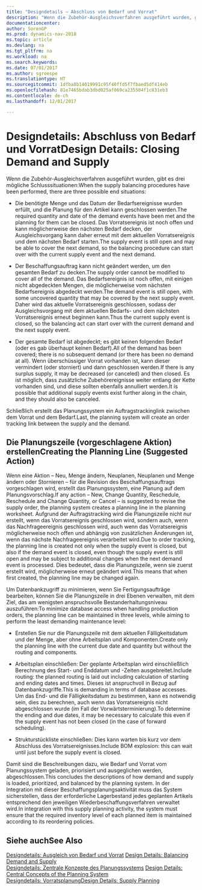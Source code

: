 ```yaml
---
title: "Designdetails – Abschluss von Bedarf und Vorrat"
description: "Wenn die Zubehör-Ausgleichsverfahren ausgeführt wurden, gibt es drei mögliche Schlusssituationen."
documentationcenter: 
author: SorenGP
ms.prod: dynamics-nav-2018
ms.topic: article
ms.devlang: na
ms.tgt_pltfrm: na
ms.workload: na
ms.search.keywords: 
ms.date: 07/01/2017
ms.author: sgroespe
ms.translationtype: HT
ms.sourcegitcommit: 1dfba8b14019991c95f40ffd5f7fbaed5df414eb
ms.openlocfilehash: 81e7465bdab3dbd025af069ca235504f1c831eb3
ms.contentlocale: de-ch
ms.lasthandoff: 12/01/2017

---
```

# <a name="design-details-closing-demand-and-supply"></a><span data-ttu-id="035e1-103">Designdetails: Abschluss von Bedarf und Vorrat</span><span class="sxs-lookup"><span data-stu-id="035e1-103">Design Details: Closing Demand and Supply</span></span>
<span data-ttu-id="035e1-104">Wenn die Zubehör-Ausgleichsverfahren ausgeführt wurden, gibt es drei mögliche Schlusssituationen:</span><span class="sxs-lookup"><span data-stu-id="035e1-104">When the supply balancing procedures have been performed, there are three possible end situations:</span></span>  

-   <span data-ttu-id="035e1-105">Die benötigte Menge und das Datum der Bedarfsereignisse wurden erfüllt, und die Planung für den Artikel kann geschlossen werden.</span><span class="sxs-lookup"><span data-stu-id="035e1-105">The required quantity and date of the demand events have been met and the planning for them can be closed.</span></span> <span data-ttu-id="035e1-106">Das Vorratsereignis ist noch offen und kann möglicherweise den nächsten Bedarf decken, der Ausgleichsvorgang kann daher erneut mit dem aktuellen Vorratsereignis und dem nächsten Bedarf starten.</span><span class="sxs-lookup"><span data-stu-id="035e1-106">The supply event is still open and may be able to cover the next demand, so the balancing procedure can start over with the current supply event and the next demand.</span></span>  

-   <span data-ttu-id="035e1-107">Der Beschaffungsauftrag kann nicht geändert werden, um den gesamten Bedarf zu decken.</span><span class="sxs-lookup"><span data-stu-id="035e1-107">The supply order cannot be modified to cover all of the demand.</span></span> <span data-ttu-id="035e1-108">Das Bedarfsereignis ist noch offen, mit einigen nicht abgedeckten Mengen, die möglicherweise vom nächsten Bedarfsereignis abgedeckt werden.</span><span class="sxs-lookup"><span data-stu-id="035e1-108">The demand event is still open, with some uncovered quantity that may be covered by the next supply event.</span></span> <span data-ttu-id="035e1-109">Daher wird das aktuelle Vorratsereignis geschlossen, sodass der Ausgleichsvorgang mit dem aktuellen Bedarfs- und dem nächsten Vorratsereignis erneut beginnen kann.</span><span class="sxs-lookup"><span data-stu-id="035e1-109">Thus the current supply event is closed, so the balancing act can start over with the current demand and the next supply event.</span></span>  

-   <span data-ttu-id="035e1-110">Der gesamte Bedarf ist abgedeckt; es gibt keinen folgenden Bedarf (oder es gab überhaupt keinen Bedarf).</span><span class="sxs-lookup"><span data-stu-id="035e1-110">All of the demand has been covered; there is no subsequent demand (or there has been no demand at all).</span></span> <span data-ttu-id="035e1-111">Wenn überschüssiger Vorrat vorhanden ist, kann dieser vermindert (oder storniert) und dann geschlossen werden.</span><span class="sxs-lookup"><span data-stu-id="035e1-111">If there is any surplus supply, it may be decreased (or canceled) and then closed.</span></span> <span data-ttu-id="035e1-112">Es ist möglich, dass zusätzliche Zubehörereignisse weiter entlang der Kette vorhanden sind, und diese sollten ebenfalls annulliert werden.</span><span class="sxs-lookup"><span data-stu-id="035e1-112">It is possible that additional supply events exist further along in the chain, and they should also be canceled.</span></span>  

 <span data-ttu-id="035e1-113">Schließlich erstellt das Planungssystem ein Auftragstrackinglink zwischen dem Vorrat und dem Bedarf.</span><span class="sxs-lookup"><span data-stu-id="035e1-113">Last, the planning system will create an order tracking link between the supply and the demand.</span></span>  

## <a name="creating-the-planning-line-suggested-action"></a><span data-ttu-id="035e1-114">Die Planungszeile (vorgeschlagene Aktion) erstellen</span><span class="sxs-lookup"><span data-stu-id="035e1-114">Creating the Planning Line (Suggested Action)</span></span>  
 <span data-ttu-id="035e1-115">Wenn eine Aktion – Neu, Menge ändern, Neuplanen, Neuplanen und Menge ändern oder Stornieren – für die Revision des Beschaffungsauftrags vorgeschlagen wird, erstellt das Planungssystem, eine Planung auf dem Planungsvorschlag.</span><span class="sxs-lookup"><span data-stu-id="035e1-115">If any action – New, Change Quantity, Reschedule, Reschedule and Change Quantity, or Cancel – is suggested to revise the supply order, the planning system creates a planning line in the planning worksheet.</span></span> <span data-ttu-id="035e1-116">Aufgrund der Auftragstracking wird die Planungszeile nicht nur erstellt, wenn das Vorratsereignis geschlossen wird, sondern auch, wenn das Nachfrageereignis geschlossen wird, auch wenn das Vorratsereignis möglicherweise noch offen und abhängig von zusätzlichen Änderungen ist, wenn das nächste Nachfrageereignis verarbeitet wird.</span><span class="sxs-lookup"><span data-stu-id="035e1-116">Due to order tracking, the planning line is created not only when the supply event is closed, but also if the demand event is closed, even though the supply event is still open and may be subject to additional changes when the next demand event is processed.</span></span> <span data-ttu-id="035e1-117">Dies bedeutet, dass die Planungszeile, wenn sie zuerst erstellt wird, möglicherweise erneut geändert wird.</span><span class="sxs-lookup"><span data-stu-id="035e1-117">This means that when first created, the planning line may be changed again.</span></span>  

 <span data-ttu-id="035e1-118">Um Datenbankzugriff zu minimieren, wenn Sie Fertigungsaufträge bearbeiten, können Sie die Planungszeile in drei Ebenen verwalten, mit dem Ziel, das am wenigsten anspruchsvolle Bestanderhaltungsniveau auszuführen:</span><span class="sxs-lookup"><span data-stu-id="035e1-118">To minimize database access when handling production orders, the planning line can be maintained in three levels, while aiming to perform the least demanding maintenance level:</span></span>  

-   <span data-ttu-id="035e1-119">Erstellen Sie nur die Planungszeile mit dem aktuellen Fälligkeitsdatum und der Menge, aber ohne Arbeitsplan und Komponenten.</span><span class="sxs-lookup"><span data-stu-id="035e1-119">Create only the planning line with the current due date and quantity but without the routing and components.</span></span>  

-   <span data-ttu-id="035e1-120">Arbeitsplan einschließen: Der geplante Arbeitsplan wird einschließlich Berechnung des Start- und Enddatum und -Zeiten ausgebreitet.</span><span class="sxs-lookup"><span data-stu-id="035e1-120">Include routing: the planned routing is laid out including calculation of starting and ending dates and times.</span></span> <span data-ttu-id="035e1-121">Dieses ist anspruchvoll in Bezug auf Datenbankzugriffe.</span><span class="sxs-lookup"><span data-stu-id="035e1-121">This is demanding in terms of database accesses.</span></span> <span data-ttu-id="035e1-122">Um das End- und die Fälligkeitsdatum zu bestimmen, kann es notwendig sein, dies zu berechnen, auch wenn das Vorratsereignis nicht abgeschlossen wurde (im Fall der Vorwärtsterminierung).</span><span class="sxs-lookup"><span data-stu-id="035e1-122">To determine the ending and due dates, it may be necessary to calculate this even if the supply event has not been closed (in the case of forward scheduling).</span></span>  

-   <span data-ttu-id="035e1-123">Strukturstückliste einschließen: Dies kann warten bis kurz vor dem Abschluss des Vorratsereignisses.</span><span class="sxs-lookup"><span data-stu-id="035e1-123">Include BOM explosion: this can wait until just before the supply event is closed.</span></span>  

 <span data-ttu-id="035e1-124">Damit sind die Beschreibungen dazu, wie Bedarf und Vorrat vom Planungssystem geladen, priorisiert und ausgeglichen werden, abgeschlossen.</span><span class="sxs-lookup"><span data-stu-id="035e1-124">This concludes the descriptions of how demand and supply is loaded, prioritized, and balanced by the planning system.</span></span> <span data-ttu-id="035e1-125">In der Integration mit dieser Beschaffungsplanungsaktivität muss das System sicherstellen, dass der erforderliche Lagerbestand jedes geplanten Artikels entsprechend den jeweiligen Wiederbeschaffungsverfahren verwaltet wird.</span><span class="sxs-lookup"><span data-stu-id="035e1-125">In integration with this supply planning activity, the system must ensure that the required inventory level of each planned item is maintained according to its reordering policies.</span></span>  

## <a name="see-also"></a><span data-ttu-id="035e1-126">Siehe auch</span><span class="sxs-lookup"><span data-stu-id="035e1-126">See Also</span></span>  
 <span data-ttu-id="035e1-127">[Designdetails: Ausgleich von Bedarf und Vorrat](design-details-balancing-demand-and-supply.md) </span><span class="sxs-lookup"><span data-stu-id="035e1-127">[Design Details: Balancing Demand and Supply](design-details-balancing-demand-and-supply.md) </span></span>  
 <span data-ttu-id="035e1-128">[Designdetails: Zentrale Konzepte des Planungssystems](design-details-central-concepts-of-the-planning-system.md) </span><span class="sxs-lookup"><span data-stu-id="035e1-128">[Design Details: Central Concepts of the Planning System](design-details-central-concepts-of-the-planning-system.md) </span></span>  
 [<span data-ttu-id="035e1-129">Designdetails: Vorratsplanung</span><span class="sxs-lookup"><span data-stu-id="035e1-129">Design Details: Supply Planning</span></span>](design-details-supply-planning.md)

